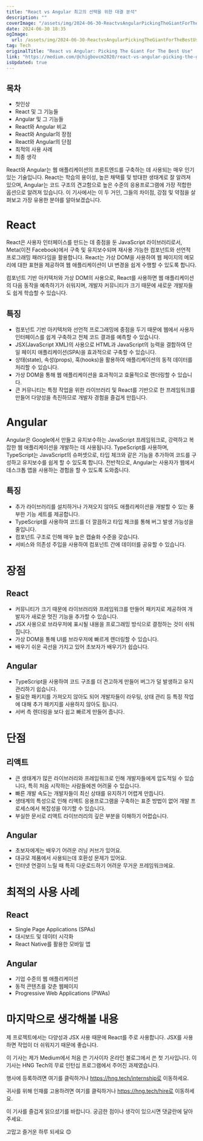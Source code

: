 ```yaml
---
title: "React vs Angular 최고의 선택을 위한 대결 분석"
description: ""
coverImage: "/assets/img/2024-06-30-ReactvsAngularPickingTheGiantForTheBestUse_0.png"
date: 2024-06-30 18:35
ogImage:
  url: /assets/img/2024-06-30-ReactvsAngularPickingTheGiantForTheBestUse_0.png
tag: Tech
originalTitle: "React vs Angular: Picking The Giant For The Best Use"
link: "https://medium.com/@chigbovcm2020/react-vs-angular-picking-the-giant-for-the-best-use-59846890d2b6"
isUpdated: true
---
```


## 목차

- 첫인상
- React 및 그 기능들
- Angular 및 그 기능들
- React와 Angular 비교
- React와 Angular의 장점
- React와 Angular의 단점
- 최적의 사용 사례
- 최종 생각

React와 Angular는 웹 애플리케이션의 프론트엔드를 구축하는 데 사용되는 매우 인기있는 기술입니다. React는 학습의 용이성, 높은 채택률 및 방대한 생태계로 잘 알려져 있으며, Angular는 코드 구조의 견고함으로 높은 수준의 응용프로그램에 가장 적합한 옵션으로 알려져 있습니다. 이 기사에서는 이 두 거인, 그들의 차이점, 강점 및 약점을 살펴보고 가장 유용한 분야를 알아보겠습니다.

# React

<!-- seedividend - 사각형 -->

<ins class="adsbygoogle"
     style="display:block"
     data-ad-client="ca-pub-4877378276818686"
     data-ad-slot="1898504329"
     data-ad-format="auto"
     data-full-width-responsive="true"></ins>

<script>
     (adsbygoogle = window.adsbygoogle || []).push({});
</script>

React은 사용자 인터페이스를 만드는 데 중점을 둔 JavaScript 라이브러리로서, Meta(이전 Facebook)에서 구축 및 유지보수되며 재사용 가능한 컴포넌트와 선언적 프로그래밍 패러다임을 활용합니다. React는 가상 DOM을 사용하여 웹 페이지의 메모리에 대한 표현을 제공하여 웹 애플리케이션이 UI 변경을 쉽게 수행할 수 있도록 합니다.

컴포넌트 기반 아키텍처와 가상 DOM의 사용으로, React를 사용하면 웹 애플리케이션의 다음 동작을 예측하기가 쉬워지며, 개발자 커뮤니티가 크기 때문에 새로운 개발자들도 쉽게 학습할 수 있습니다.

## 특징

- 컴포넌트 기반 아키텍처와 선언적 프로그래밍에 중점을 두기 때문에 웹에서 사용자 인터페이스를 쉽게 구축하고 전체 코드 결과를 예측할 수 있습니다.
- JSX(JavaScript XML)의 사용으로 HTML과 JavaScript의 능력을 결합하여 단일 페이지 애플리케이션(SPA)을 효과적으로 구축할 수 있습니다.
- 상태(state), 속성(props), 훅(hooks)을 활용하여 애플리케이션의 동적 데이터를 처리할 수 있습니다.
- 가상 DOM을 통해 웹 애플리케이션을 효과적이고 효율적으로 렌더링할 수 있습니다.
- 큰 커뮤니티는 특정 작업을 위한 라이브러리 및 React를 기반으로 한 프레임워크를 만들어 다양성을 촉진하므로 개발자 경험을 즐겁게 만듭니다.

<!-- seedividend - 사각형 -->

<ins class="adsbygoogle"
     style="display:block"
     data-ad-client="ca-pub-4877378276818686"
     data-ad-slot="1898504329"
     data-ad-format="auto"
     data-full-width-responsive="true"></ins>

<script>
     (adsbygoogle = window.adsbygoogle || []).push({});
</script>

# Angular

Angular은 Google에서 만들고 유지보수하는 JavaScript 프레임워크로, 강력하고 복잡한 웹 애플리케이션을 개발하는 데 사용됩니다. TypeScript를 사용하며, TypeScript는 JavaScript의 슈퍼셋으로, 타입 체크와 같은 기능을 추가하여 코드를 구성하고 유지보수를 쉽게 할 수 있도록 합니다. 전반적으로, Angular는 사용자가 웹에서 데스크톱 앱을 사용하는 경험을 할 수 있도록 도와줍니다.

## 특징

- 추가 라이브러리를 설치하거나 가져오지 않아도 애플리케이션을 개발할 수 있는 풍부한 기능 세트를 제공합니다.
- TypeScript를 사용하여 코드를 더 깔끔하고 타입 체크를 통해 버그 발생 가능성을 줄입니다.
- 컴포넌트 구조로 인해 매우 높은 캡슐화 수준을 갖습니다.
- 서비스와 의존성 주입을 사용하여 컴포넌트 간에 데이터를 공유할 수 있습니다.

<!-- seedividend - 사각형 -->

<ins class="adsbygoogle"
     style="display:block"
     data-ad-client="ca-pub-4877378276818686"
     data-ad-slot="1898504329"
     data-ad-format="auto"
     data-full-width-responsive="true"></ins>

<script>
     (adsbygoogle = window.adsbygoogle || []).push({});
</script>

# 장점

## React

- 커뮤니티가 크기 때문에 라이브러리와 프레임워크를 만들어 패키지로 제공하여 개발자가 새로운 멋진 기능을 추가할 수 있습니다.
- JSX 사용으로 브라우저에 표시될 내용을 프로그래밍 방식으로 결정하는 것이 쉬워집니다.
- 가상 DOM을 통해 UI를 브라우저에 빠르게 렌더링할 수 있습니다.
- 배우기 쉬운 곡선을 가지고 있어 초보자가 배우기가 쉽습니다.

## Angular

<!-- seedividend - 사각형 -->

<ins class="adsbygoogle"
     style="display:block"
     data-ad-client="ca-pub-4877378276818686"
     data-ad-slot="1898504329"
     data-ad-format="auto"
     data-full-width-responsive="true"></ins>

<script>
     (adsbygoogle = window.adsbygoogle || []).push({});
</script>

- TypeScript을 사용하여 코드 구조를 더 견고하게 만들어 버그가 덜 발생하고 유지 관리하기 쉽습니다.
- 필요한 패키지를 가져오지 않아도 되어 개발자들이 라우팅, 상태 관리 등 특정 작업에 대해 추가 패키지를 사용하지 않아도 됩니다.
- 서버 측 렌더링을 보다 쉽고 빠르게 만들어 줍니다.

# 단점

## 리액트

- 큰 생태계가 많은 라이브러리와 프레임워크로 인해 개발자들에게 압도적일 수 있습니다, 특히 처음 시작하는 사람들에겐 어려울 수 있습니다.
- 빠른 개발 속도는 개발자들이 최신 상태를 유지하기 어렵게 만듭니다.
- 생태계의 특성으로 인해 리액트 응용프로그램을 구축하는 표준 방법이 없어 개발 프로세스에서 복잡성을 야기할 수 있습니다.
- 부실한 문서로 리액트 라이브러리의 깊은 부분을 이해하기 어렵습니다.

<!-- seedividend - 사각형 -->

<ins class="adsbygoogle"
     style="display:block"
     data-ad-client="ca-pub-4877378276818686"
     data-ad-slot="1898504329"
     data-ad-format="auto"
     data-full-width-responsive="true"></ins>

<script>
     (adsbygoogle = window.adsbygoogle || []).push({});
</script>

## Angular

- 초보자에게는 배우기 어려운 러닝 커브가 있어요.
- 대규모 제품에서 사용되는데 호환성 문제가 있어요.
- 인터넷 연결이 느릴 때 특히 다운로드하기 어려운 무거운 프레임워크에요.

# 최적의 사용 사례

## React

<!-- seedividend - 사각형 -->

<ins class="adsbygoogle"
     style="display:block"
     data-ad-client="ca-pub-4877378276818686"
     data-ad-slot="1898504329"
     data-ad-format="auto"
     data-full-width-responsive="true"></ins>

<script>
     (adsbygoogle = window.adsbygoogle || []).push({});
</script>

- Single Page Applications (SPAs)
- 대시보드 및 데이터 시각화
- React Native를 활용한 모바일 앱

## Angular

- 기업 수준의 웹 애플리케이션
- 동적 콘텐츠를 갖춘 웹페이지
- Progressive Web Applications (PWAs)

# 마지막으로 생각해볼 내용

<!-- seedividend - 사각형 -->

<ins class="adsbygoogle"
     style="display:block"
     data-ad-client="ca-pub-4877378276818686"
     data-ad-slot="1898504329"
     data-ad-format="auto"
     data-full-width-responsive="true"></ins>

<script>
     (adsbygoogle = window.adsbygoogle || []).push({});
</script>

제 프로젝트에서는 다양성과 JSX 사용 때문에 React를 주로 사용합니다. JSX를 사용하면 작업이 더 쉬워지기 때문에 좋습니다.

이 기사는 제가 Medium에서 처음 쓴 기사이자 온라인 블로그에서 쓴 첫 기사입니다. 이 기사는 HNG Tech의 무료 인턴십 프로그램에서 주어진 과제였습니다.

행사에 등록하려면 여기를 클릭하거나 https://hng.tech/internship로 이동하세요.

귀사를 위해 인재를 고용하려면 여기를 클릭하거나 https://hng.tech/hire로 이동하세요.

<!-- seedividend - 사각형 -->

<ins class="adsbygoogle"
     style="display:block"
     data-ad-client="ca-pub-4877378276818686"
     data-ad-slot="1898504329"
     data-ad-format="auto"
     data-full-width-responsive="true"></ins>

<script>
     (adsbygoogle = window.adsbygoogle || []).push({});
</script>

이 기사를 즐겁게 읽으셨기를 바랍니다. 궁금한 점이나 생각이 있으시면 댓글란에 달아주세요.

고맙고 즐거운 하루 되세요 😊
